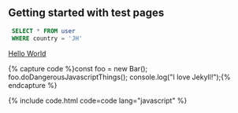 ## Getting started with test pages

```sql
 SELECT * FROM user
 WHERE country = 'JH'
```
[Hello World](/hello.md)

{% capture code %}const foo = new Bar();
foo.doDangerousJavascriptThings();
console.log("I love Jekyll!");{% endcapture %}

{% include code.html code=code lang="javascript" %}
